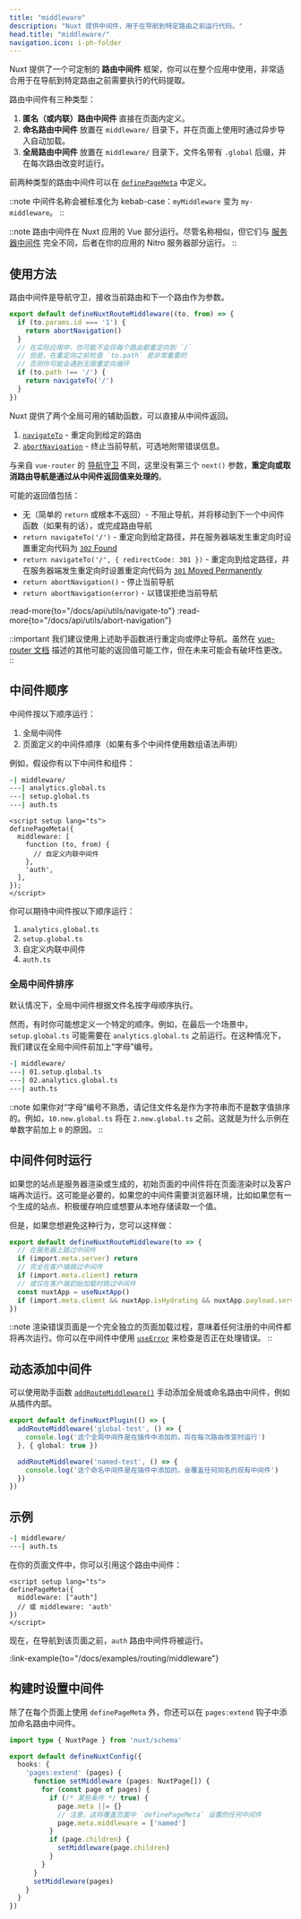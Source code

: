 ```yaml
---
title: "middleware"
description: "Nuxt 提供中间件，用于在导航到特定路由之前运行代码。"
head.title: "middleware/"
navigation.icon: i-ph-folder
---
```


Nuxt 提供了一个可定制的 **路由中间件** 框架，你可以在整个应用中使用，非常适合用于在导航到特定路由之前需要执行的代码提取。

路由中间件有三种类型：

1. **匿名（或内联）路由中间件** 直接在页面内定义。
2. **命名路由中间件** 放置在 `middleware/` 目录下，并在页面上使用时通过异步导入自动加载。
3. **全局路由中间件** 放置在 `middleware/` 目录下，文件名带有 `.global` 后缀，并在每次路由改变时运行。

前两种类型的路由中间件可以在 [`definePageMeta`](/docs/api/utils/define-page-meta) 中定义。

::note
中间件名称会被标准化为 kebab-case：`myMiddleware` 变为 `my-middleware`。
::

::note
路由中间件在 Nuxt 应用的 Vue 部分运行。尽管名称相似，但它们与 [服务器中间件](/docs/guide/directory-structure/server#server-middleware) 完全不同，后者在你的应用的 Nitro 服务器部分运行。
::

## 使用方法

路由中间件是导航守卫，接收当前路由和下一个路由作为参数。

```ts twoslash [middleware/my-middleware.ts]
export default defineNuxtRouteMiddleware((to, from) => {
  if (to.params.id === '1') {
    return abortNavigation()
  }
  // 在实际应用中，你可能不会将每个路由都重定向到 `/`
  // 但是，在重定向之前检查 `to.path` 是非常重要的
  // 否则你可能会遇到无限重定向循环
  if (to.path !== '/') {
    return navigateTo('/')
  }
})
```

Nuxt 提供了两个全局可用的辅助函数，可以直接从中间件返回。

1. [`navigateTo`](/docs/api/utils/navigate-to) - 重定向到给定的路由
2. [`abortNavigation`](/docs/api/utils/abort-navigation) - 终止当前导航，可选地附带错误信息。

与来自 `vue-router` 的 [导航守卫](https://router.vuejs.org/guide/advanced/navigation-guards.html#global-before-guards) 不同，这里没有第三个 `next()` 参数，**重定向或取消路由导航是通过从中间件返回值来处理的**。

可能的返回值包括：

* 无（简单的 `return` 或根本不返回）- 不阻止导航，并将移动到下一个中间件函数（如果有的话），或完成路由导航
* `return navigateTo('/')` - 重定向到给定路径，并在服务器端发生重定向时设置重定向代码为 [`302` Found](https://developer.mozilla.org/en-US/docs/Web/HTTP/Status/302)
* `return navigateTo('/', { redirectCode: 301 })` - 重定向到给定路径，并在服务器端发生重定向时设置重定向代码为 [`301` Moved Permanently](https://developer.mozilla.org/en-US/docs/Web/HTTP/Status/301)
* `return abortNavigation()` - 停止当前导航
* `return abortNavigation(error)` - 以错误拒绝当前导航

:read-more{to="/docs/api/utils/navigate-to"}
:read-more{to="/docs/api/utils/abort-navigation"}

::important
我们建议使用上述助手函数进行重定向或停止导航。虽然在 [vue-router 文档](https://router.vuejs.org/guide/advanced/navigation-guards.html#global-before-guards) 描述的其他可能的返回值可能工作，但在未来可能会有破坏性更改。
::

## 中间件顺序

中间件按以下顺序运行：

1. 全局中间件
2. 页面定义的中间件顺序（如果有多个中间件使用数组语法声明）

例如，假设你有以下中间件和组件：

```bash [middleware/ 目录]
-| middleware/
---| analytics.global.ts
---| setup.global.ts
---| auth.ts
```

```vue [pages/profile.vue]
<script setup lang="ts">
definePageMeta({
  middleware: [
    function (to, from) {
      // 自定义内联中间件
    },
    'auth',
  ],
});
</script>
```

你可以期待中间件按以下顺序运行：

1. `analytics.global.ts`
2. `setup.global.ts`
3. 自定义内联中间件
4. `auth.ts`

### 全局中间件排序

默认情况下，全局中间件根据文件名按字母顺序执行。

然而，有时你可能想定义一个特定的顺序。例如，在最后一个场景中，`setup.global.ts` 可能需要在 `analytics.global.ts` 之前运行。在这种情况下，我们建议在全局中间件前加上“字母”编号。

```bash [目录结构]
-| middleware/
---| 01.setup.global.ts
---| 02.analytics.global.ts
---| auth.ts
```

::note
如果你对“字母”编号不熟悉，请记住文件名是作为字符串而不是数字值排序的。例如，`10.new.global.ts` 将在 `2.new.global.ts` 之前。这就是为什么示例在单数字前加上 `0` 的原因。
::

## 中间件何时运行

如果您的站点是服务器渲染或生成的，初始页面的中间件将在页面渲染时以及客户端再次运行。这可能是必要的，如果您的中间件需要浏览器环境，比如如果您有一个生成的站点、积极缓存响应或想要从本地存储读取一个值。

但是，如果您想避免这种行为，您可以这样做：

```ts twoslash [middleware/example.ts]
export default defineNuxtRouteMiddleware(to => {
  // 在服务器上跳过中间件
  if (import.meta.server) return
  // 完全在客户端跳过中间件
  if (import.meta.client) return
  // 或仅在客户端初始加载时跳过中间件
  const nuxtApp = useNuxtApp()
  if (import.meta.client && nuxtApp.isHydrating && nuxtApp.payload.serverRendered) return
})
```

::note
渲染错误页面是一个完全独立的页面加载过程，意味着任何注册的中间件都将再次运行。你可以在中间件中使用 [`useError`](/docs/getting-started/error-handling#useerror) 来检查是否正在处理错误。
::

## 动态添加中间件

可以使用助手函数 [`addRouteMiddleware()`](/docs/api/utils/add-route-middleware) 手动添加全局或命名路由中间件，例如从插件内部。

```ts twoslash
export default defineNuxtPlugin(() => {
  addRouteMiddleware('global-test', () => {
    console.log('这个全局中间件是在插件中添加的，将在每次路由改变时运行')
  }, { global: true })

  addRouteMiddleware('named-test', () => {
    console.log('这个命名中间件是在插件中添加的，会覆盖任何同名的现有中间件')
  })
})
```

## 示例

```bash [目录结构]
-| middleware/
---| auth.ts
```

在你的页面文件中，你可以引用这个路由中间件：

```vue
<script setup lang="ts">
definePageMeta({
  middleware: ["auth"]
  // 或 middleware: 'auth'
})
</script>
```

现在，在导航到该页面之前，`auth` 路由中间件将被运行。

:link-example{to="/docs/examples/routing/middleware"}

## 构建时设置中间件

除了在每个页面上使用 `definePageMeta` 外，你还可以在 `pages:extend` 钩子中添加命名路由中间件。

```ts twoslash [nuxt.config.ts]
import type { NuxtPage } from 'nuxt/schema'

export default defineNuxtConfig({
  hooks: {
    'pages:extend' (pages) {
      function setMiddleware (pages: NuxtPage[]) {
        for (const page of pages) {
          if (/* 某些条件 */ true) {
            page.meta ||= {}
            // 注意，这将覆盖页面中 `definePageMeta` 设置的任何中间件
            page.meta.middleware = ['named']
          }
          if (page.children) {
            setMiddleware(page.children)
          }
        }
      }
      setMiddleware(pages)
    }
  }
})
```
